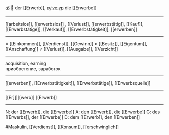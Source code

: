 💰 🔵 der [[Erwerb]], [ɛɐ̯ˈveːɐ̯p](https://youglish.com/pronounce/Erwerb/german)
die [[Erwerbe]]

---
[[arbeitslos]], [[erwerbslos]]
, [[Verlust]], [[erwerbstätig]], [[Kauf]], [[Erwerbstätige]], [[Verkauf]], [[Erwerbstätigkeit]], [[erwerben]]


---
= [[Einkommen]], [[Verdienst]], [[Gewinn]]
≈ [[Besitz]], [[Eigentum]], [[Anschaffung]]
≠ [[Verlust]], [[Ausgabe]], [[Verzicht]]

---
acquisition, earning  
приобретение, заработок

---
[[erwerben]], [[Erwerbstätigkeit]], [[Erwerbstätige]], [[Erwerbsquelle]]

---
[[Er]]|[[werb]]
[[Erwerb]]


---
N: der [[Erwerb]], die [[Erwerbe]]
A: den [[Erwerb]], die [[Erwerbe]]
G: des [[Erwerbs]], der [[Erwerbe]]
D: dem [[Erwerb]], den [[Erwerben]]

#Maskulin, [[Verdienst]], [[Konsum]], [[erschwinglich]]